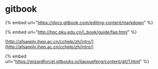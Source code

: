 # gitbook

{% embed url="https://docs.gitbook.com/editing-content/markdown" %}



{% embed url="http://hpc.pku.edu.cn/\_book/guide/faq.html" %}

[http://afsapply.ihep.ac.cn/cchelp/zh/intro/](http://afsapply.ihep.ac.cn/cchelp/zh/intro/)

{% embed url="https://wizardforcel.gitbooks.io/liaoxuefeng/content/git/1.html" %}





